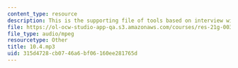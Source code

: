 ```yaml
---
content_type: resource
description: This is the supporting file of tools based on interview with your teacher.
file: https://ol-ocw-studio-app-qa.s3.amazonaws.com/courses/res-21g-003-learning-chinese-a-foundation-course-in-mandarin-spring-2011/315d4728cb0746a6bf06160ee281765d_10.4.mp3
file_type: audio/mpeg
resourcetype: Other
title: 10.4.mp3
uid: 315d4728-cb07-46a6-bf06-160ee281765d
---
```

